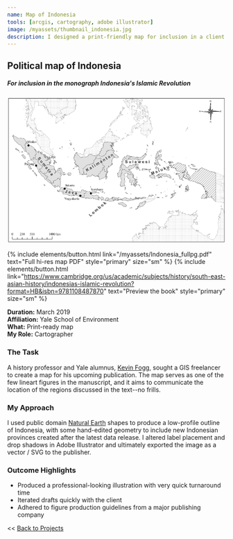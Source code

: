 ```yaml
---
name: Map of Indonesia
tools: [arcgis, cartography, adobe illustrator]
image: /myassets/thumbnail_indonesia.jpg
description: I designed a print-friendly map for inclusion in a client's published book (Cambridge University Press).
---
```


## Political map of Indonesia
##### For inclusion in the monograph *Indonesia's Islamic Revolution*

![A photo](/myassets/indonesia_750px.png)


{% include elements/button.html link="/myassets/Indonesia_fullpg.pdf" text="Full hi-res map PDF" style="primary" size="sm" %}
{% include elements/button.html link="https://www.cambridge.org/us/academic/subjects/history/south-east-asian-history/indonesias-islamic-revolution?format=HB&isbn=9781108487870" text="Preview the book" style="primary" size="sm" %}

**Duration:** March 2019  
**Affiliation:** Yale School of Environment  
**What:** Print-ready map  
**My Role:** Cartographer

### The Task

A history professor and Yale alumnus, [Kevin Fogg](http://www.kevinwfogg.net/), sought a GIS freelancer to create a map for his upcoming publication. The map serves as one of the few lineart figures in the manuscript, and it aims to communicate the location of the regions discussed in the text--no frills. 

### My Approach

I used public domain [Natural Earth](https://www.naturalearthdata.com/) shapes to produce a low-profile outline of Indonesia, with some hand-edited geometry to include new Indonesian provinces created after the latest data release. I altered label placement and drop shadows in Adobe Illustrator and ultimately exported the image as a vector / SVG to the publisher.

### Outcome Highlights

* Produced a professional-looking illustration with very quick turnaround time
* Iterated drafts quickly with the client
* Adhered to figure production guidelines from a major publishing company



<< [Back to Projects](/projects/)